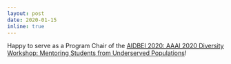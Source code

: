 ```yaml
---
layout: post
date: 2020-01-15 
inline: true
---
```


Happy to serve as a Program Chair of the [AIDBEI 2020: AAAI 2020 Diversity Workshop: Mentoring Students from Underserved Populations](http://www.wikicfp.com/cfp/servlet/event.showcfp?eventid=96665&copyownerid=40838)!